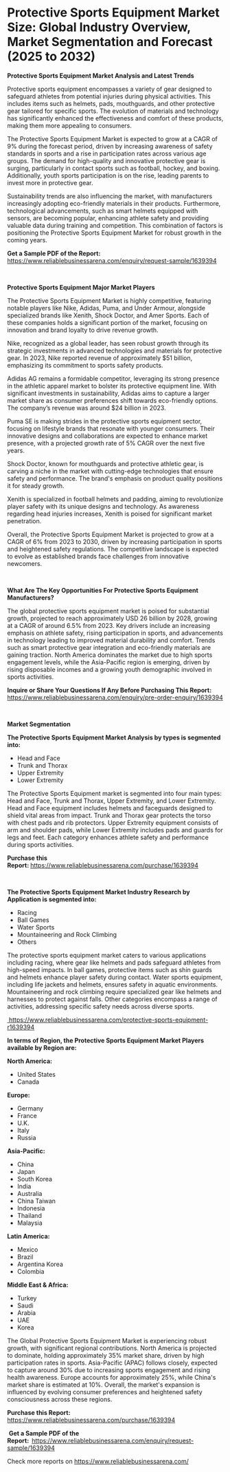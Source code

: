 <p><h1>Protective Sports Equipment Market Size: Global Industry Overview, Market Segmentation and Forecast (2025 to 2032)</h1></p><p><strong>Protective Sports Equipment Market Analysis and Latest Trends</strong></p>
<p><p>Protective sports equipment encompasses a variety of gear designed to safeguard athletes from potential injuries during physical activities. This includes items such as helmets, pads, mouthguards, and other protective gear tailored for specific sports. The evolution of materials and technology has significantly enhanced the effectiveness and comfort of these products, making them more appealing to consumers.</p><p>The Protective Sports Equipment Market is expected to grow at a CAGR of 9% during the forecast period, driven by increasing awareness of safety standards in sports and a rise in participation rates across various age groups. The demand for high-quality and innovative protective gear is surging, particularly in contact sports such as football, hockey, and boxing. Additionally, youth sports participation is on the rise, leading parents to invest more in protective gear. </p><p>Sustainability trends are also influencing the market, with manufacturers increasingly adopting eco-friendly materials in their products. Furthermore, technological advancements, such as smart helmets equipped with sensors, are becoming popular, enhancing athlete safety and providing valuable data during training and competition. This combination of factors is positioning the Protective Sports Equipment Market for robust growth in the coming years.</p></p>
<p><strong>Get a Sample PDF of the Report:&nbsp;</strong> <a href="https://www.reliablebusinessarena.com/enquiry/request-sample/1639394?utm_campaign=3008&utm_medium=2&utm_source=Github&utm_content=ia&utm_term=11042025&utm_id=protective-sports-equipment">https://www.reliablebusinessarena.com/enquiry/request-sample/1639394</a></p>
<p>&nbsp;</p>
<p><strong>Protective Sports Equipment Major Market Players</strong></p>
<p><p>The Protective Sports Equipment Market is highly competitive, featuring notable players like Nike, Adidas, Puma, and Under Armour, alongside specialized brands like Xenith, Shock Doctor, and Amer Sports. Each of these companies holds a significant portion of the market, focusing on innovation and brand loyalty to drive revenue growth.</p><p>Nike, recognized as a global leader, has seen robust growth through its strategic investments in advanced technologies and materials for protective gear. In 2023, Nike reported revenue of approximately $51 billion, emphasizing its commitment to sports safety products.</p><p>Adidas AG remains a formidable competitor, leveraging its strong presence in the athletic apparel market to bolster its protective equipment line. With significant investments in sustainability, Adidas aims to capture a larger market share as consumer preferences shift towards eco-friendly options. The company’s revenue was around $24 billion in 2023.</p><p>Puma SE is making strides in the protective sports equipment sector, focusing on lifestyle brands that resonate with younger consumers. Their innovative designs and collaborations are expected to enhance market presence, with a projected growth rate of 5% CAGR over the next five years.</p><p>Shock Doctor, known for mouthguards and protective athletic gear, is carving a niche in the market with cutting-edge technologies that ensure safety and performance. The brand's emphasis on product quality positions it for steady growth.</p><p>Xenith is specialized in football helmets and padding, aiming to revolutionize player safety with its unique designs and technology. As awareness regarding head injuries increases, Xenith is poised for significant market penetration.</p><p>Overall, the Protective Sports Equipment Market is projected to grow at a CAGR of 6% from 2023 to 2030, driven by increasing participation in sports and heightened safety regulations. The competitive landscape is expected to evolve as established brands face challenges from innovative newcomers.</p></p>
<p>&nbsp;</p>
<p><strong>What Are The Key Opportunities For Protective Sports Equipment Manufacturers?</strong></p>
<p><p>The global protective sports equipment market is poised for substantial growth, projected to reach approximately USD 26 billion by 2028, growing at a CAGR of around 6.5% from 2023. Key drivers include an increasing emphasis on athlete safety, rising participation in sports, and advancements in technology leading to improved material durability and comfort. Trends such as smart protective gear integration and eco-friendly materials are gaining traction. North America dominates the market due to high sports engagement levels, while the Asia-Pacific region is emerging, driven by rising disposable incomes and a growing youth demographic involved in sports activities.</p></p>
<p><strong>Inquire or Share Your Questions If Any Before Purchasing This Report:</strong> <a href="https://www.reliablebusinessarena.com/enquiry/pre-order-enquiry/1639394?utm_campaign=3008&utm_medium=2&utm_source=Github&utm_content=ia&utm_term=11042025&utm_id=protective-sports-equipment">https://www.reliablebusinessarena.com/enquiry/pre-order-enquiry/1639394</a></p>
<p>&nbsp;</p>
<p><strong>Market Segmentation</strong></p>
<p><strong>The Protective Sports Equipment Market Analysis by types is segmented into:</strong></p>
<p><ul><li>Head and Face</li><li>Trunk and Thorax</li><li>Upper Extremity</li><li>Lower Extremity</li></ul></p>
<p><p>The Protective Sports Equipment market is segmented into four main types: Head and Face, Trunk and Thorax, Upper Extremity, and Lower Extremity. Head and Face equipment includes helmets and faceguards designed to shield vital areas from impact. Trunk and Thorax gear protects the torso with chest pads and rib protectors. Upper Extremity equipment consists of arm and shoulder pads, while Lower Extremity includes pads and guards for legs and feet. Each category enhances athlete safety and performance during sports activities.</p></p>
<p><strong>Purchase this Report:&nbsp;</strong><a href="https://www.reliablebusinessarena.com/purchase/1639394?utm_campaign=3008&utm_medium=2&utm_source=Github&utm_content=ia&utm_term=11042025&utm_id=protective-sports-equipment">https://www.reliablebusinessarena.com/purchase/1639394</a></p>
<p>&nbsp;</p>
<p><strong>The Protective Sports Equipment Market Industry Research by Application is segmented into:</strong></p>
<p><ul><li>Racing</li><li>Ball Games</li><li>Water Sports</li><li>Mountaineering and Rock Climbing</li><li>Others</li></ul></p>
<p><p>The protective sports equipment market caters to various applications including racing, where gear like helmets and pads safeguard athletes from high-speed impacts. In ball games, protective items such as shin guards and helmets enhance player safety during contact. Water sports equipment, including life jackets and helmets, ensures safety in aquatic environments. Mountaineering and rock climbing require specialized gear like helmets and harnesses to protect against falls. Other categories encompass a range of activities, addressing specific safety needs across diverse sports.</p></p>
<p><a href="https://www.reliablebusinessarena.com/protective-sports-equipment-r1639394?utm_campaign=3008&utm_medium=2&utm_source=Github&utm_content=ia&utm_term=11042025&utm_id=protective-sports-equipment">&nbsp;https://www.reliablebusinessarena.com/protective-sports-equipment-r1639394</a></p>
<p><strong>In terms of Region, the Protective Sports Equipment Market Players available by Region are:</strong></p>
<p>
    <p> <strong> North America: </strong>
        <ul>
            <li>United States</li>
            <li>Canada</li>
        </ul>
        </p> 
    <p> <strong> Europe: </strong>
        <ul>
            <li>Germany</li>
            <li>France</li>
            <li>U.K.</li>
            <li>Italy</li>
            <li>Russia</li>
        </ul>
        </p> 
    <p> <strong> Asia-Pacific: </strong>
        <ul>
            <li>China</li>
            <li>Japan</li>
            <li>South Korea</li>
            <li>India</li>
            <li>Australia</li>
            <li>China Taiwan</li>
            <li>Indonesia</li>
            <li>Thailand</li>
            <li>Malaysia</li>
        </ul>
        </p> 
    <p> <strong> Latin America: </strong>
        <ul>
            <li>Mexico</li>
            <li>Brazil</li>
            <li>Argentina Korea</li>
            <li>Colombia</li>
        </ul>
        </p> 
    <p> <strong> Middle East & Africa: </strong>
        <ul>
            <li>Turkey</li>
            <li>Saudi</li>
            <li>Arabia</li>
            <li>UAE</li>
            <li>Korea</li>
        </ul>
    </p>
    </p>
<p><p>The Global Protective Sports Equipment Market is experiencing robust growth, with significant regional contributions. North America is projected to dominate, holding approximately 35% market share, driven by high participation rates in sports. Asia-Pacific (APAC) follows closely, expected to capture around 30% due to increasing sports engagement and rising health awareness. Europe accounts for approximately 25%, while China's market share is estimated at 10%. Overall, the market's expansion is influenced by evolving consumer preferences and heightened safety consciousness across these regions.</p></p>
<p><strong>Purchase this Report: </strong><a href="https://www.reliablebusinessarena.com/purchase/1639394?utm_campaign=3008&utm_medium=2&utm_source=Github&utm_content=ia&utm_term=11042025&utm_id=protective-sports-equipment">https://www.reliablebusinessarena.com/purchase/1639394</a></p>
<p>&nbsp;<strong>Get a Sample PDF of the Report:&nbsp;&nbsp;</strong><a href="https://www.reliablebusinessarena.com/enquiry/request-sample/1639394?utm_campaign=3008&utm_medium=2&utm_source=Github&utm_content=ia&utm_term=11042025&utm_id=protective-sports-equipment">https://www.reliablebusinessarena.com/enquiry/request-sample/1639394</a></p>
<p><strong></strong></p>
<p>Check more reports on <a href="https://www.reliablebusinessarena.com/?utm_campaign=3008&utm_medium=2&utm_source=Github&utm_content=ia&utm_term=11042025&utm_id=protective-sports-equipment">https://www.reliablebusinessarena.com/</a></p>